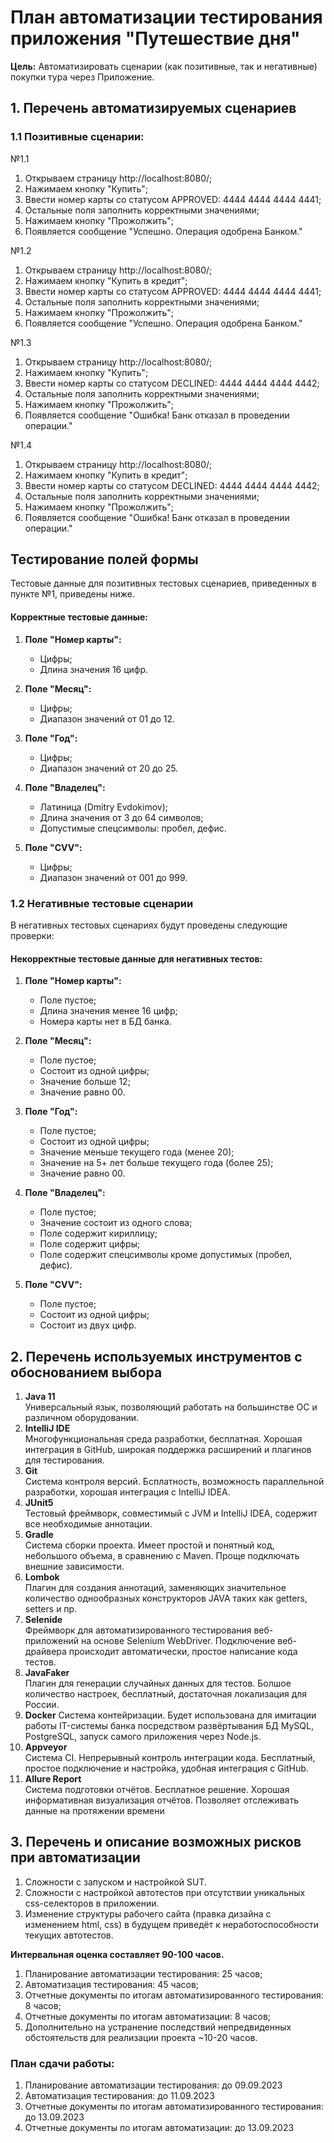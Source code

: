 # План автоматизации тестирования приложения "Путешествие дня"

**Цель:** Автоматизировать сценарии (как позитивные, так и негативные) покупки тура через Приложение.

## 1. Перечень автоматизируемых сценариев
### 1.1 Позитивные сценарии:
№1.1
1. Открываем страницу http://localhost:8080/;
1. Нажимаем кнопку "Купить";
1. Ввести номер карты со статусом APPROVED: 4444 4444 4444 4441;
1. Остальные поля заполнить корректными значениями;
1. Нажимаем кнопку "Прожолжить";
1. Появляется сообщение "Успешно. Операция одобрена Банком."

№1.2
1. Открываем страницу http://localhost:8080/;
1. Нажимаем кнопку "Купить в кредит";
1. Ввести номер карты со статусом APPROVED: 4444 4444 4444 4441;
1. Остальные поля заполнить корректными значениями;
1. Нажимаем кнопку "Прожолжить";
1. Появляется сообщение "Успешно. Операция одобрена Банком."

№1.3
1. Открываем страницу http://localhost:8080/;
1. Нажимаем кнопку "Купить";
1. Ввести номер карты со статусом DECLINED: 4444 4444 4444 4442;
1. Остальные поля заполнить корректными значениями;
1. Нажимаем кнопку "Прожолжить";
1. Появляется сообщение "Ошибка! Банк отказал в проведении операции."

№1.4
1. Открываем страницу http://localhost:8080/;
1. Нажимаем кнопку "Купить в кредит";
1. Ввести номер карты со статусом DECLINED: 4444 4444 4444 4442;
1. Остальные поля заполнить корректными значениями;
1. Нажимаем кнопку "Прожолжить";
1. Появляется сообщение "Ошибка! Банк отказал в проведении операции."

## Тестирование полей формы
Тестовые данные для позитивных тестовых сценариев, приведенных в пункте №1, приведены ниже.
#### Корректные тестовые данные:
1. **Поле "Номер карты":**
    * Цифры;
    * Длина значения 16 цифр.

1. **Поле "Месяц":**
    * Цифры;
    * Диапазон значений от 01 до 12.
    
1. **Поле "Год":**
    * Цифры;
    * Диапазон значений от 20 до 25.
    
1. **Поле "Владелец":**
    * Латиница (Dmitry Evdokimov);
    * Длина значения от 3 до 64 символов;
    * Допустимые спецсимволы: пробел, дефис.
    
1. **Поле "CVV":**
    * Цифры;
    * Диапазон значений от 001 до 999.
    
### 1.2 Негативные тестовые сценарии
В негативных тестовых сценариях будут проведены следующие проверки:
#### Некорректные тестовые данные для негативных тестов:
1. **Поле "Номер карты":**
    * Поле пустое;
    * Длина значения менее 16 цифр;
    * Номера карты нет в БД банка.

1. **Поле "Месяц":**
    * Поле пустое;
    * Состоит из одной цифры;
    * Значение больше 12;
    * Значение равно 00.
    
1. **Поле "Год":**
    * Поле пустое;
    * Состоит из одной цифры;
    * Значение меньше текущего года (менее 20);
    * Значение на 5+ лет больше текущего года (более 25);
    * Значение равно 00.
    
1. **Поле "Владелец":**
    * Поле пустое;
    * Значение состоит из одного слова;
    * Поле содержит кириллицу;
    * Поле содержит цифры;
    * Поле содержит спецсимволы кроме допустимых (пробел, дефис).
    
1. **Поле "CVV":**
    * Поле пустое;
    * Состоит из одной цифры;
    * Состоит из двух цифр.
    
## 2. Перечень используемых инструментов с обоснованием выбора
1. **Java 11**  
Универсальный язык, позволяющий работать на большинстве ОС и различном оборудовании.
2. **IntelliJ IDE**  
Многофункциональная среда разработки, бесплатная. Хорошая интеграция в GitHub, широкая поддержка расширений и плагинов для тестирования.
3. **Git**  
Система контроля версий. Бсплатность, возможность параллельной разработки, хорошая интеграция с IntelliJ IDEA.
4. **JUnit5**  
Тестовый фреймворк, совместимый с JVM и IntelliJ IDEA, содержит все необходимые аннотации.
5. **Gradle**  
Система сборки проекта. Имеет простой и понятный код, небольшого объема, в сравнению с Maven. Проще подключать внешние зависимости.
6. **Lombok**  
Плагин для создания аннотаций, заменяющих значительное количество однообразных конструкторов JAVA таких как getters, setters и пр.
7. **Selenide**  
Фреймворк для автоматизированного тестирования веб-приложений на основе Selenium WebDriver. Подключение веб-драйвера происходит автоматически, простое написание кода тестов.
8. **JavaFaker**  
Плагин для генерации случайных данных для тестов. Болшое количество настроек, бесплатный, достаточная локализация для России.
9. **Docker**
Система контейризации. Будет использована для имитации работы IT-системы банка посредством развёртывания БД MySQL, PostgreSQL, запуск самого приложения через Node.js. 
10. **Appveyor**  
Система CI. Непрерывный контроль интеграции кода. Бесплатный, простое подключение и настройка, удобная интеграция с GitHub.
11. **Allure Report**  
Система подготовки отчётов. Бесплатное решение. Хорошая информативная визуализация отчётов. Позволяет отслеживать данные на протяжении времени

## 3. Перечень и описание возможных рисков при автоматизации
1. Сложности с запуском и настройкой SUT.
2. Сложности с настройкой автотестов при отсутствии уникальных css-селекторов в приложении.
3. Изменение структуры рабочего сайта (правка дизайна с изменением html, css) в будущем приведёт к неработоспособности текущих автотестов.

**Интервальная оценка составляет 90-100 часов.**
1. Планирование автоматизации тестирования: 25 часов;
2. Автоматизация тестирования: 45 часов;
3. Отчетные документы по итогам автоматизированного тестирования: 8 часов;
4. Отчетные документы по итогам автоматизации: 8 часов;
5. Дополнительно на устранение последствий непредвиденных обстоятельств для реализации проекта ~10-20 часов.

### План сдачи работы:
1. Планирование автоматизации тестирования: до 09.09.2023
2. Автоматизация тестирования: до 11.09.2023
3. Отчетные документы по итогам автоматизированного тестирования: до 13.09.2023
4. Отчетные документы по итогам автоматизации: до 13.09.2023

